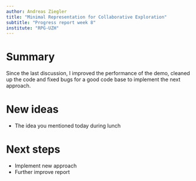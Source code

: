 ```yaml
---
author: Andreas Ziegler
title: "Minimal Representation for Collaborative Exploration"
subtitle: "Progress report week 8"
institute: "RPG-UZH"
---
```


# Summary

Since the last discussion, I improved the performance of the demo, cleaned up the code and fixed bugs for a good code base to implement the next approach.

# New ideas
* The idea you mentioned today during lunch

<!--# Open questions-->

# Next steps
* Implement new approach
* Further improve report

<!--# Bibliography-->
